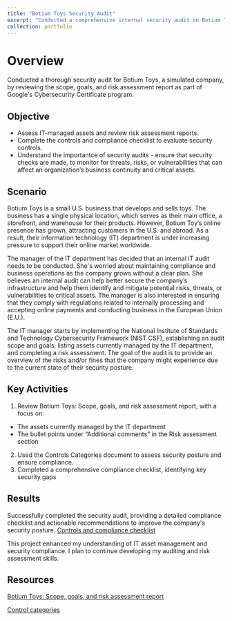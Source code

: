 ```yaml
---
title: "Botium Toys Security Audit"
excerpt: "Conducted a comprehensive internal security audit on Botium Toys, a simulated toy company, as part of Google's Cybersecurity Certificate program. <br /><img src='/images/audit.png'>"
collection: portfolio
---
```


# Overview

Conducted a thorough security audit for Botium Toys, a simulated company, by reviewing the scope, goals, and risk assessment report as part of Google's Cybersecurity Certificate program.

## Objective

- Assess IT-managed assets and review risk assessment reports.
- Complete the controls and compliance checklist to evaluate security controls.
- Understand the importantce of security audits - ensure that security checks are made, to monitor for threats, risks, or vulnerabilities that can affect an organization’s business continuity and critical assets.

## Scenario

Botium Toys is a small U.S. business that develops and sells toys. The business has a single physical location, which serves as their main office, a storefront, and warehouse for their products. However, Botium Toy’s online presence has grown, attracting customers in the U.S. and abroad. As a result, their information technology (IT) department is under increasing pressure to support their online market worldwide.

The manager of the IT department has decided that an internal IT audit needs to be conducted. She's worried about maintaining compliance and business operations as the company grows without a clear plan. She believes an internal audit can help better secure the company’s infrastructure and help them identify and mitigate potential risks, threats, or vulnerabilities to critical assets. The manager is also interested in ensuring that they comply with regulations related to internally processing and accepting online payments and conducting business in the European Union (E.U.).

The IT manager starts by implementing the National Institute of Standards and Technology Cybersecurity Framework (NIST CSF), establishing an audit scope and goals, listing assets currently managed by the IT department, and completing a risk assessment. The goal of the audit is to provide an overview of the risks and/or fines that the company might experience due to the current state of their security posture.

## Key Activities

1. Review Botium Toys: Scope, goals, and risk assessment report, with a focus on:

- The assets currently managed by the IT department
- The bullet points under “Additional comments” in the Risk assessment section

2. Used the Controls Categories document to assess security posture and ensure compliance.
3. Completed a comprehensive compliance checklist, identifying key security gaps

## Results

Successfully completed the security audit, providing a detailed compliance checklist and actionable recommendations to improve the company's security posture.
[Controls and compliance checklist](../files/Controls-and-compliance-checklist.pdf)

This project enhanced my understanding of IT asset management and security compliance. I plan to continue developing my auditing and risk assessment skills.

## Resources

[Botium Toys: Scope, goals, and risk assessment report](https://docs.google.com/document/d/1s2u_RuhRAI40JSh-eZHvaFsV1ZMxcNSWXifHDTOsgFc/template/preview#heading=h.evidx83t54sc)

[Control categories](https://docs.google.com/document/d/1HsIw5HNDbRXzW7pmhPLsK06B7HF-KMifENO_TlccbSU/template/preview)
